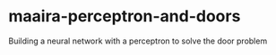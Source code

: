 # maaira-perceptron-and-doors
 Building a neural network with a perceptron to solve the door problem
